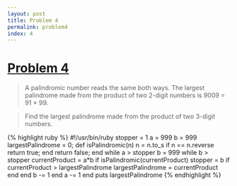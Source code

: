 ```yaml
---
layout: post
title: Problem 4
permalink: problem4
index: 4
---
```

# [Problem 4](https://projecteuler.net/problem=4)

>A palindromic number reads the same both ways. The largest palindrome made from the product of two 2-digit numbers is 9009 = 91 × 99.

>Find the largest palindrome made from the product of two 3-digit numbers.

{% highlight ruby %}
#!/usr/bin/ruby
stopper = 1
a = 999
b = 999
largestPalindrome = 0;
def isPalindromic(n)
	n = n.to_s
	if n == n.reverse
		return true;
	end
	return false;
end
while a > stopper
	b = 999
	while b > stopper
		currentProduct = a*b
		if isPalindromic(currentProduct)
			stopper = b
			if currentProduct > largestPalindrome
				largestPalindrome = currentProduct
			end
		end
		b -= 1
	end
	a -= 1
end
puts largestPalindrome
{% endhighlight %}
